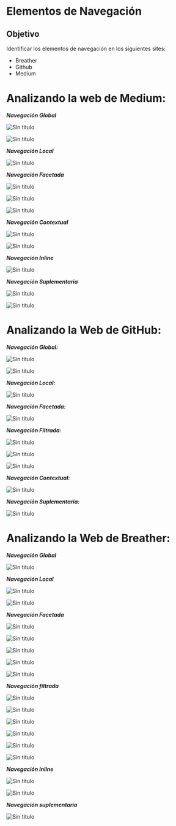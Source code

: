 # Elementos de Navegación

## Objetivo

Identificar los elementos de navegación en los siguientes sites:

* Breather
* Github
* Medium




Analizando la web de Medium:
============================


***Navegación Global***


![Sin titulo](medium/assets/imgs/global.png)


![Sin titulo](medium/assets/imgs/global2.png)




***Navegación Local***

![Sin titulo](medium/assets/imgs/local.png)




***Navegación Facetada***


![Sin titulo](medium/assets/imgs/facetada.png)


![Sin titulo](medium/assets/imgs/facetada2.png)


![Sin titulo](medium/assets/imgs/facetada3.png)




***Navegación Contextual***


![Sin titulo](medium/assets/imgs/contextual1.png)


![Sin titulo](medium/assets/imgs/contextual2.png)




***Navegación Inline***

![Sin titulo](medium/assets/imgs/inline.png)




***Navegación Suplementaria***

![Sin titulo](medium/assets/imgs/suplementaria.png)


![Sin titulo](medium/assets/imgs/suplementaria1.png)





Analizando la Web de GitHub:
============================


***Navegación Global:***

![Sin titulo](github/assets/imgs/global.png)


![Sin titulo](github/assets/imgs/global1.png)




***Navegación Local:***

![Sin titulo](github/assets/imgs/local.png)




***Navegación Facetada:***

![Sin titulo](github/assets/imgs/local1.png)




***Navegación Filtrada:***

![Sin titulo](github/assets/imgs/filtrada.png)


![Sin titulo](github/assets/imgs/filtrada1.png)


![Sin titulo](github/assets/imgs/filtrada2.png)




***Navegación Contextual:***

![Sin titulo](github/assets/imgs/contextual.png)




***Navegación Suplementaria:***

![Sin titulo](github/assets/imgs/suplementaria.png)






Analizando la Web de Breather:
==============================



***Navegación Global***

![Sin titulo](breather/assets/imgs/menu1.png)





***Navegación Local***

![Sin titulo](breather/assets/imgs/menu2.png)


![Sin titulo](breather/assets/imgs/local1.png)




***Navegación Facetada***

![Sin titulo](breather/assets/imgs/face1.png)


![Sin titulo](breather/assets/imgs/facetada1.png)


![Sin titulo](breather/assets/imgs/facetada2.png)


![Sin titulo](breather/assets/imgs/facetada3.png)


![Sin titulo](breather/assets/imgs/facetada4.png)





***Navegación filtrada***

![Sin titulo](breather/assets/imgs/filtrada2.png)


![Sin titulo](breather/assets/imgs/filtrada5.png)


![Sin titulo](breather/assets/imgs/filtrada3.png)


![Sin titulo](breather/assets/imgs/filtrada5.png)


![Sin titulo](breather/assets/imgs/filtrada4.png)


![Sin titulo](breather/assets/imgs/filtrada6.png)





***Navegación inline***

![Sin titulo](breather/assets/imgs/inline1.png)


![Sin titulo](breather/assets/imgs/inline2.png)





***Navegación suplementaria***

![Sin titulo](breather/assets/imgs/suplementaria.png)